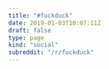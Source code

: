 ```yaml
---
title: "#fuckduck"
date: 2019-01-03T10:07:11Z
draft: false
type: page
kind: "social"
subreddit: "/r/fuckduck"
---
```

